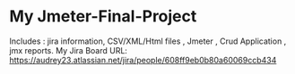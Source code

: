 # My Jmeter-Final-Project


Includes : jira information, CSV/XML/Html files , Jmeter , Crud Application , jmx reports.
My Jira Board URL: https://audrey23.atlassian.net/jira/people/608ff9eb0b80a60069ccb434
